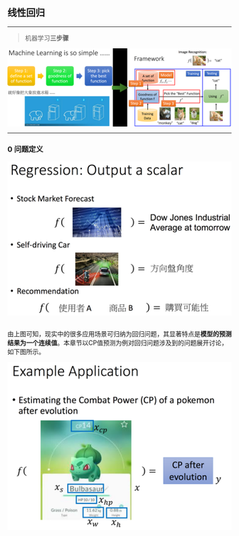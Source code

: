 ## 线性回归

---

> 机器学习**三步骤**
<div  align="center"><img src="imgs/1-framework-and-examples.png" alt="1.1" align="center" /></div>

---

### 0 问题定义

<div  align="center"><img src="imgs/步骤0-1-regression解决的问题.png" alt="1.1" align="center" /></div><br>

由上图可知，现实中的很多应用场景可归纳为回归问题，其显著特点是**模型的预测结果为一个连续值**。本章节以CP值预测为例对回归问题涉及到的问题展开讨论，如下图所示。

<div  align="center"><img src="imgs/步骤0-2问题定义.png" alt="1.1" align="center" /></div><br>
